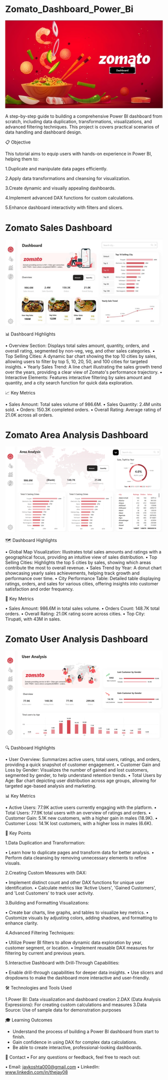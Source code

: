 # Zomato_Dashboard_Power_Bi

![Company Logo](https://github.com/thejay08/jay08_Zomato_Dashboard_Power_Bi/blob/main/Zomato_Dashboard_Image_1.png)

A step-by-step guide to building a comprehensive Power BI dashboard from scratch, including data duplication, transformations, visualizations, and advanced filtering techniques. This project is covers practical scenarios of data handling and dashboard design.

📋 Objective

This tutorial aims to equip users with hands-on experience in Power BI, helping them to:

1.Duplicate and manipulate data pages efficiently.

2.Apply data transformations and cleansing for visualization.

3.Create dynamic and visually appealing dashboards.

4.Implement advanced DAX functions for custom calculations.

5.Enhance dashboard interactivity with filters and slicers.

 # Zomato Sales Dashboard

![Company Logo](https://github.com/thejay08/jay08_Zomato_Dashboard_Power_Bi/blob/main/Zomato_Dashboard_Image_2.png)

📊 Dashboard Highlights

•	Overview Section: Displays total sales amount, quantity, orders, and overall rating, segmented by non-veg, veg, and other sales categories.
•	Top Selling Cities: A dynamic bar chart showing the top 10 cities by sales, allowing users to filter by top 5, 10, 20, 50, and 100 cities for targeted insights.
•	Yearly Sales Trend: A line chart illustrating the sales growth trend over the years, providing a clear view of Zomato's performance trajectory.
•	Interactive Elements: Features interactive filtering by sales amount and quantity, and a city search function for quick data exploration.

📈 Key Metrics

•	Sales Amount: Total sales volume of 986.6M.
•	Sales Quantity: 2.4M units sold.
•	Orders: 150.3K completed orders.
•	Overall Rating: Average rating of 21.0K across all orders.


# Zomato Area Analysis Dashboard

![Company Logo](https://github.com/thejay08/jay08_Zomato_Dashboard_Power_Bi/blob/main/Zomato_Dashboard_Image_3.png)

🗺️ Dashboard Highlights

•	Global Map Visualization: Illustrates total sales amounts and ratings with a geographical focus, providing an intuitive view of sales distribution.
•	Top Selling Cities: Highlights the top 5 cities by sales, showing which areas contribute the most to overall revenue.
•	Sales Trend by Year: A donut chart showcasing yearly sales achievements, helping track growth and performance over time.
•	City Performance Table: Detailed table displaying ratings, orders, and sales for various cities, offering insights into customer satisfaction and order frequency.

📌 Key Metrics

•	Sales Amount: 986.6M in total sales volume.
•	Orders Count: 148.7K total orders.
•	Overall Rating: 21.0K rating score across cities.
•	Top City: Tirupati, with 43M in sales.


# Zomato User Analysis Dashboard

![Company Logo](https://github.com/thejay08/jay08_Zomato_Dashboard_Power_Bi/blob/main/Zomato_Dashboard_Image_4.png)

🔍 Dashboard Highlights

•	User Overview: Summarizes active users, total users, ratings, and orders, providing a quick snapshot of customer engagement.
•	Customer Gain and Loss by Gender: Visualizes the number of gained and lost customers, segmented by gender, to help understand retention trends.
•	Total Users by Age: Bar chart depicting user distribution across age groups, allowing for targeted age-based analysis and marketing.

📊 Key Metrics

•	Active Users: 77.9K active users currently engaging with the platform.
•	Total Users: 77.9K total users with an overview of ratings and orders.
•	Customer Gain: 5.1K new customers, with a higher gain in males (18.9K).
•	Customer Loss: 14.1K lost customers, with a higher loss in males (6.6K).


🔑 Key Points

1.Data Duplication and Transformation:

• Learn how to duplicate pages and transform data for better analysis.
• Perform data cleansing by removing unnecessary elements to refine visuals.

2.Creating Custom Measures with DAX:

• Implement distinct count and other DAX functions for unique user identification.
• Calculate metrics like 'Active Users', 'Gained Customers', and 'Lost Customers' to track user activity.

3.Building and Formatting Visualizations:

• Create bar charts, line graphs, and tables to visualize key metrics.
• Customize visuals by adjusting colors, adding shadows, and formatting to enhance clarity.

4.Advanced Filtering Techniques:

• Utilize Power BI filters to allow dynamic data exploration by year, customer segment, or location.
• Implement reusable DAX measures for filtering by current and previous years.

5.Interactive Dashboard with Drill-Through Capabilities:

• Enable drill-through capabilities for deeper data insights.
• Use slicers and dropdowns to make the dashboard more interactive and user-friendly.

🛠 Technologies and Tools Used

1.Power BI: Data visualization and dashboard creation
2.DAX (Data Analysis Expressions): For creating custom calculations and measures
3.Data Source: Use of sample data for demonstration purposes

🎓 Learning Outcomes

* Understand the process of building a Power BI dashboard from start to finish.
* Gain confidence in using DAX for complex data calculations.
* Be able to create interactive, professional-looking dashboards.

📧 Contact
• For any questions or feedback, feel free to reach out:

• Email: jaykoshta000@gmail.com
• LinkedIn: www.linkedin.com/in/thejay08
